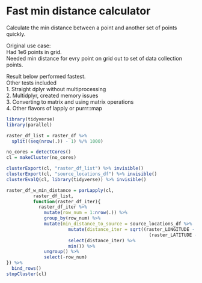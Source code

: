 
Fast min distance calculator
============================

Calculate the min distance between a point and another set of points quickly.

Original use case: <br>Had 1e6 points in grid. <br>Needed min distance for evry point on grid out to set of data collection points.

Result below performed fastest. <br>Other tests included <br>1. Straight dplyr without multiprocessing <br>2. Multidplyr, created memory issues <br>3. Converting to matrix and using matrix operations <br>4. Other flavors of lapply or purrr::map

``` r
library(tidyverse)
library(parallel)

raster_df_list = raster_df %>%
  split((seq(nrow(.)) - 1) %/% 1000)

no_cores = detectCores()
cl = makeCluster(no_cores)

clusterExport(cl, "raster_df_list") %>% invisible()
clusterExport(cl, "source_locations_df") %>% invisible()
clusterEvalQ(cl, library(tidyverse)) %>% invisible()

raster_df_w_min_distance = parLapply(cl,
          raster_df_list,
          function(raster_df_iter){
            raster_df_iter %>%
              mutate(row_num = 1:nrow(.)) %>%
              group_by(row_num) %>%
              mutate(min_distance_to_source = source_locations_df %>%
                       mutate(distance_iter = sqrt((raster_LONGITUDE - source_LONGITUDE)^2 + 
                                                     (raster_LATITUDE - source_LATITUDE)^2)) %>%
                       select(distance_iter) %>%
                       min()) %>% 
              ungroup() %>%
              select(-row_num)
}) %>%
  bind_rows()
stopCluster(cl)
```
